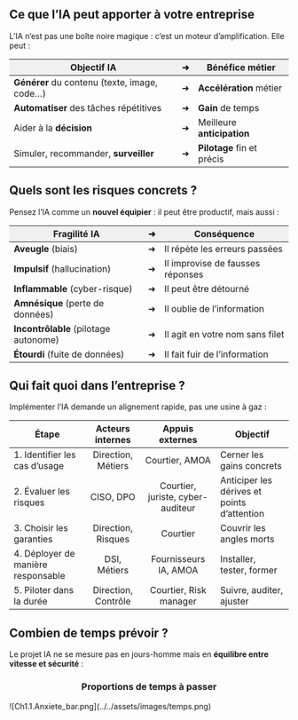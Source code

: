 
## **Ce que l’IA peut apporter à votre entreprise**

L’IA n’est pas une boîte noire magique : c’est un moteur d’amplification. Elle peut :

<table>
  <thead style="background-color:#f0f0f0; text-align:center;">
    <tr>
      <th style="text-align:center;">Objectif IA</th>
      <th style="text-align:center;">➜</th>
      <th style="text-align:center;">Bénéfice métier</th>
    </tr>
  </thead>
  <tbody>
    <tr>
      <td><strong>Générer</strong> du contenu (texte, image, code…)</td>
      <td style="text-align:center;">➜</td>
      <td><strong>Accélération</strong> métier</td>
    </tr>
    <tr>
      <td><strong>Automatiser</strong> des tâches répétitives</td>
      <td style="text-align:center;">➜</td>
      <td><strong>Gain</strong> de temps</td>
    </tr>
    <tr>
      <td>Aider à la <strong>décision</strong></td>
      <td style="text-align:center;">➜</td>
      <td>Meilleure <strong>anticipation</strong></td>
    </tr>
    <tr>
      <td>Simuler, recommander, <strong>surveiller</strong></td>
      <td style="text-align:center;">➜</td>
      <td><strong>Pilotage</strong> fin et précis</td>
    </tr>
  </tbody>
</table>


##  **Quels sont les risques concrets ?**

Pensez l’IA comme un **nouvel équipier** : il peut être productif, mais aussi :

<table>
  <thead style="background-color:#f0f0f0; text-align:center;">
    <tr>
      <th style="text-align:center;">Fragilité IA</th>
      <th style="text-align:center;">➜</th>
      <th style="text-align:center;">Conséquence</th>
    </tr>
  </thead>
  <tbody>
    <tr>
      <td><strong>Aveugle</strong> (biais)</td>
      <td style="text-align:center;">➜</td>
      <td>Il répète les erreurs passées</td>
    </tr>
    <tr>
      <td><strong>Impulsif</strong> (hallucination)</td>
      <td style="text-align:center;">➜</td>
      <td>Il improvise de fausses réponses</td>
    </tr>
    <tr>
      <td><strong>Inflammable</strong> (cyber-risque)</td>
      <td style="text-align:center;">➜</td>
      <td>Il peut être détourné</td>
    </tr>
    <tr>
      <td><strong>Amnésique</strong> (perte de données)</td>
      <td style="text-align:center;">➜</td>
      <td>Il oublie de l’information</td>
    </tr>
    <tr>
      <td><strong>Incontrôlable</strong> (pilotage autonome)</td>
      <td style="text-align:center;">➜</td>
      <td>Il agit en votre nom sans filet</td>
    </tr>
    <tr>
      <td><strong>Étourdi</strong> (fuite de données)</td>
      <td style="text-align:center;">➜</td>
      <td>Il fait fuir de l’information</td>
    </tr>
  </tbody>
</table>


## **Qui fait quoi dans l’entreprise ?**

Implémenter l’IA demande un alignement rapide, pas une usine à gaz :

| Étape | Acteurs internes | Appuis externes | Objectif |
| ----- | :---: | :---: | ----- |
| 1\. Identifier les cas d’usage | Direction, Métiers | Courtier, AMOA | Cerner les gains concrets |
| 2\. Évaluer les risques | CISO, DPO | Courtier, juriste, cyber-auditeur | Anticiper les dérives et points d’attention |
| 3\. Choisir les garanties | Direction, Risques | Courtier | Couvrir les angles morts |
| 4\. Déployer de manière responsable | DSI, Métiers | Fournisseurs IA, AMOA | Installer, tester, former |
| 5\. Piloter dans la durée | Direction, Contrôle | Courtier, Risk manager | Suivre, auditer, ajuster |

## **Combien de temps prévoir ?**

Le projet IA ne se mesure pas en jours-homme mais en **équilibre entre vitesse et sécurité** :

<div style="text-align: center;">
<h3>Proportions de temps à passer</h3>
</div>
![Ch1.1.Anxiete_bar.png](../../assets/images/temps.png)
